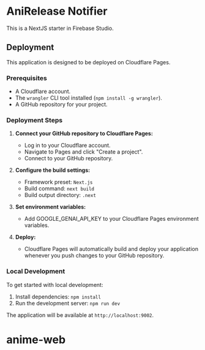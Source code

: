 # AniRelease Notifier

This is a NextJS starter in Firebase Studio.

## Deployment

This application is designed to be deployed on Cloudflare Pages. 

### Prerequisites

- A Cloudflare account.
- The `wrangler` CLI tool installed (`npm install -g wrangler`).
- A GitHub repository for your project.

### Deployment Steps

1.  **Connect your GitHub repository to Cloudflare Pages:**
    -   Log in to your Cloudflare account.
    -   Navigate to Pages and click "Create a project".
    -   Connect to your GitHub repository.

2.  **Configure the build settings:**
    -   Framework preset: `Next.js`
    -   Build command: `next build`
    -   Build output directory: `.next`

3.  **Set environment variables:**
    - Add GOOGLE_GENAI_API_KEY to your Cloudflare Pages environment variables.

4.  **Deploy:**
    -   Cloudflare Pages will automatically build and deploy your application whenever you push changes to your GitHub repository.

### Local Development

To get started with local development:

1.  Install dependencies: `npm install`
2.  Run the development server: `npm run dev`

The application will be available at `http://localhost:9002`.
# anime-web
